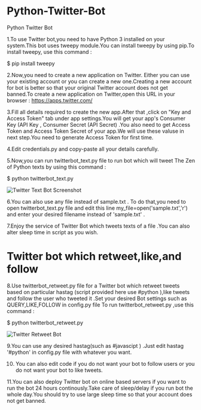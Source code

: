 # Python-Twitter-Bot

Python Twitter Bot

1.To use Twitter bot,you need to have Python 3 installed on your system.This bot uses tweepy module.You can install tweepy by using pip.To install tweepy, use this command :

 $ pip install tweepy

2.Now,you need to create a new application on Twitter. Either you can use your existing account or you can create a new one.Creating a new account for bot  is better so that your original Twitter account does not get banned.To create a new application on Twitter,open this URL in your browser :
 <https://apps.twitter.com/>

3.Fill all details required to create the new app.After that ,click on "Key and Access Token" tab under app settings.You will get your app's Consumer Key (API Key , Consumer Secret (API Secret) .You also need to get Access Token and Access Token Secret of your app.We will use these valuse in next step.You need to generate Access Token for first time.

4.Edit credentials.py and copy-paste  all your details carefully.

5.Now,you can run  twitterbot_text.py file to run bot which will tweet The Zen of Python texts by using this command :

 $ python twitterbot_text.py

 ![Twitter Text Bot Screenshot](https://github.com/gauravssnl/Python-Twitter-Bot/blob/master/twitter%20text%20bot.png)

6.You can also use any file instead of sample.txt . To do that,you need to open twitterbot_text.py file and edit this line my_file=open('sample.txt','r') and enter your desired filename instead of 'sample.txt' .

7.Enjoy the service of Twitter Bot which tweets texts of a file .You can also alter sleep time in script as you wish.

# Twitter bot which retweet,like,and follow

8.Use twitterbot_retweet.py file for a Twitter bot which retweet tweets based on particular hastag (script provided here use #python ),like tweets and follow the user who tweeted it .Set your desired Bot settings such as QUERY,LIKE,FOLLOW in config.py file  To run twitterbot_retweet.py ,use this command :

$ python twitterbot_retweet.py

![Twitter Retweet Bot](https://github.com/gauravssnl/Python-Twitter-Bot/blob/master/twitter%20retweet%20bot.png)

9.You can use any desired hastag(such as #javascipt ) .Just edit hastag '#python' in config.py file with whatever you want.

10. You can also edit code if you do not want your bot to follow  users or you do not want your bot  to like tweets.

11.You can also deploy Twitter bot on online based servers if you want to run the bot 24 hours continously.Take care of sleep/delay if you run bot the whole day.You should try to use large sleep time so that your account does not get banned.
